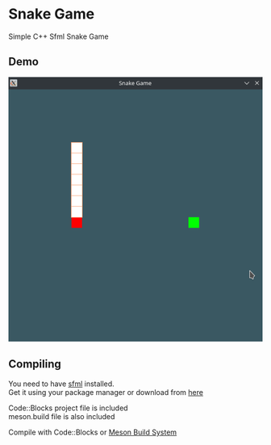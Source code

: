 # Snake Game

Simple C++ Sfml Snake Game

## Demo 

![Snake Game Image](https://raw.githubusercontent.com/JoshKisb/snake-game/master/snake_demo.png)

## Compiling 

You need to have [sfml](https://www.sfml-dev.org) installed.  
Get it using your package manager or download from [here](https://www.sfml-dev.org/dowload.php)

Code::Blocks project file is included  
meson.build file is also included

Compile with Code::Blocks or [Meson Build System](https://mesonbuild.com/)
